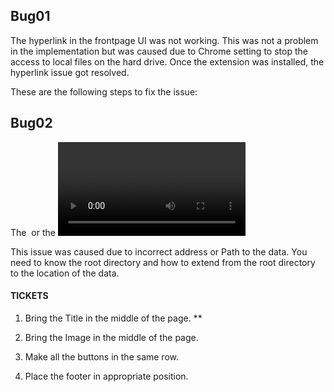 ## Bug01

The hyperlink in the frontpage UI was not working. This was not a problem in the implementation but was caused due to Chrome setting to stop the access to local files on the hard drive. Once the extension was installed, the hyperlink issue got resolved.

These are the following steps to fix the issue:

## Bug02

The <img> or the <video> is not being rendered in the browser. This is due to the setting of the browser or the need of servlet. 

This issue was caused due to incorrect address or Path to the data. You need to know the root directory and how to extend from the root directory to the location of the data.


#### TICKETS

1. Bring the Title in the middle of the page. **

2. Bring the Image in the middle of the page.

3. Make all the buttons in the same row.

4. Place the footer in appropriate position.